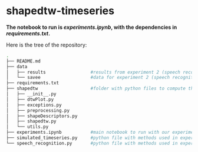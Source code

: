 # shapedtw-timeseries

**The notebook to run is _experiments.ipynb_, with the dependencies in _requirements.txt_.**


Here is the tree of the repository:
```bash
.
├── README.md
├── data
│   ├── results                 #results from experiment 2 (speech recognition)
│   └── savee                   #data for experiment 2 (speech recognition)
├── requirements.txt
├── shapedtw                    #folder with python files to compute the shapedtw (already implemented at https://github.com/MikolajSzafraniecUPDS/shapedtw-python)
│   ├── __init__.py
│   ├── dtwPlot.py
│   ├── exceptions.py
│   ├── preprocessing.py
│   ├── shapeDescriptors.py
│   ├── shapedtw.py
│   └── utils.py
├── experiments.ipynb           #main notebook to run with our experiments
├── simulated_timeseries.py     #python file with methods used in experiment 1
└── speech_recognition.py       #python file with methods used in experiment 2
```
